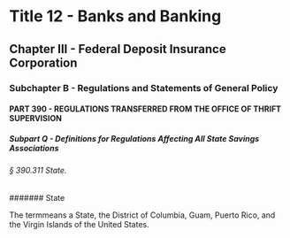 
# Title 12 - Banks and Banking
## Chapter III - Federal Deposit Insurance Corporation
### Subchapter B - Regulations and Statements of General Policy
#### PART 390 - REGULATIONS TRANSFERRED FROM THE OFFICE OF THRIFT SUPERVISION
##### Subpart Q - Definitions for Regulations Affecting All State Savings Associations
###### § 390.311 State.
####### State

The termmeans a State, the District of Columbia, Guam, Puerto Rico, and the Virgin Islands of the United States.

